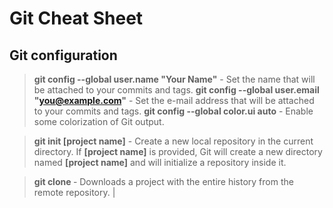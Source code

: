 # Git Cheat Sheet
## Git configuration
> **git config --global user.name "Your Name"** - Set the name that will be attached to your commits and tags.
> **git config --global user.email "you@example.com"** - Set the e-mail address that will be attached to your commits and tags.
> **git config --global color.ui auto** - Enable some colorization of Git output.

> **git init [project name]** - Create a new local repository in the current directory. If **[project name]** is provided, Git will create a new directory named **[project name]** and will initialize a repository inside it.

> **git clone <project url>** - Downloads a project with the entire history from the remote repository.                                                                                                                         |


